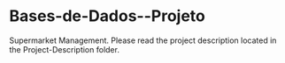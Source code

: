 # Bases-de-Dados--Projeto
Supermarket Management. 
Please read the project description located in the Project-Description folder.
